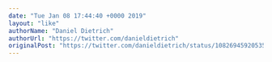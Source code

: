 ```yaml
---
date: "Tue Jan 08 17:44:40 +0000 2019"
layout: "like"
authorName: "Daniel Dietrich"
authorUrl: "https://twitter.com/danieldietrich"
originalPost: "https://twitter.com/danieldietrich/status/1082694592053547008"
---
```

